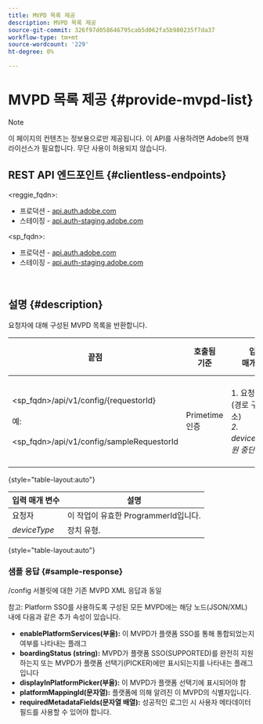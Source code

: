 ```yaml
---
title: MVPD 목록 제공
description: MVPD 목록 제공
source-git-commit: 326f97d058646795cab5d062fa5b980235f7da37
workflow-type: tm+mt
source-wordcount: '229'
ht-degree: 0%

---
```



# MVPD 목록 제공 {#provide-mvpd-list}

>[!NOTE]
>
>이 페이지의 컨텐츠는 정보용으로만 제공됩니다. 이 API를 사용하려면 Adobe의 현재 라이선스가 필요합니다. 무단 사용이 허용되지 않습니다.

## REST API 엔드포인트 {#clientless-endpoints}

&lt;reggie_fqdn>:

* 프로덕션 - [api.auth.adobe.com](http://api.auth.adobe.com/)
* 스테이징 - [api.auth-staging.adobe.com](http://api.auth-staging.adobe.com/)

&lt;sp_fqdn>:

* 프로덕션 - [api.auth.adobe.com](http://api.auth.adobe.com/)
* 스테이징 - [api.auth-staging.adobe.com](http://api.auth-staging.adobe.com/)

 </br>

## 설명 {#description}

요청자에 대해 구성된 MVPD 목록을 반환합니다.

| 끝점 | 호출됨  </br>기준 | 입력   </br>매개 변수 | HTTP  </br>메서드 | 응답 | HTTP  </br>응답 |
| --- | --- | --- | --- | --- | --- |
| &lt;sp_fqdn>/api/v1/config/{requestorId}</br></br>예:</br></br>&lt;sp_fqdn>/api/v1/config/sampleRequestorId | Primetime 인증 | 1. 요청자</br>    (경로 구성 요소)</br>_2.  deviceType(지원 중단됨)_ | GET | MVPD 목록이 포함된 XML 또는 JSON입니다. | 200 |

{style="table-layout:auto"}


| 입력 매개 변수 | 설명 |
| --------------- | ------------------------------------------------------------- |
| 요청자 | 이 작업이 유효한 ProgrammerId입니다. |
| *deviceType* | 장치 유형. |

{style="table-layout:auto"}

### 샘플 응답 {#sample-response}

/config 서블릿에 대한 기존 MVPD XML 응답과 동일

참고: Platform SSO를 사용하도록 구성된 모든 MVPD에는 해당 노드(JSON/XML) 내에 다음과 같은 추가 속성이 있습니다.

* **enablePlatformServices(부울):** 이 MVPD가 플랫폼 SSO를 통해 통합되었는지 여부를 나타내는 플래그
* **boardingStatus (string):** MVPD가 플랫폼 SSO(SUPPORTED)를 완전히 지원하는지 또는 MVPD가 플랫폼 선택기(PICKER)에만 표시되는지를 나타내는 플래그입니다
* **displayInPlatformPicker(부울):** 이 MVPD가 플랫폼 선택기에 표시되어야 함
* **platformMappingId(문자열):** 플랫폼에 의해 알려진 이 MVPD의 식별자입니다.
* **requiredMetadataFields(문자열 배열):** 성공적인 로그인 시 사용자 메타데이터 필드를 사용할 수 있어야 합니다.
